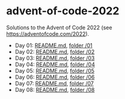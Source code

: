 # advent-of-code-2022
Solutions to the Advent of Code 2022 (see https://adventofcode.com/2022).
- Day 01: [README.md](01/README.md), [folder /01](01/)
- Day 02: [README.md](02/README.md), [folder /02](02/)
- Day 03: [README.md](03/README.md), [folder /03](03/)
- Day 04: [README.md](04/README.md), [folder /04](04/)
- Day 05: [README.md](05/README.md), [folder /05](05/)
- Day 06: [README.md](06/README.md), [folder /06](06/)
- Day 07: [README.md](07/README.md), [folder /07](07/)
- Day 08: [README.md](08/README.md), [folder /08](08/)